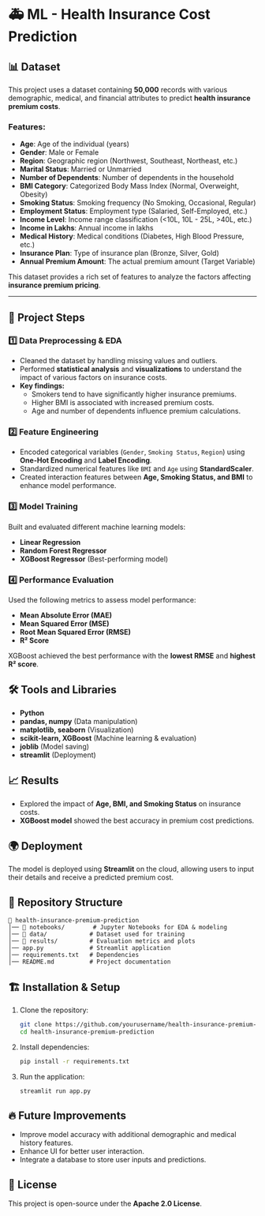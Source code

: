 # 🚑 ML - Health Insurance Cost Prediction  

## 📊 Dataset  
This project uses a dataset containing **50,000** records with various demographic, medical, and financial attributes to predict **health insurance premium costs**.  

### Features:  
- **Age**: Age of the individual (years)  
- **Gender**: Male or Female  
- **Region**: Geographic region (Northwest, Southeast, Northeast, etc.)  
- **Marital Status**: Married or Unmarried  
- **Number of Dependents**: Number of dependents in the household  
- **BMI Category**: Categorized Body Mass Index (Normal, Overweight, Obesity)  
- **Smoking Status**: Smoking frequency (No Smoking, Occasional, Regular)  
- **Employment Status**: Employment type (Salaried, Self-Employed, etc.)  
- **Income Level**: Income range classification (<10L, 10L - 25L, >40L, etc.)  
- **Income in Lakhs**: Annual income in lakhs  
- **Medical History**: Medical conditions (Diabetes, High Blood Pressure, etc.)  
- **Insurance Plan**: Type of insurance plan (Bronze, Silver, Gold)  
- **Annual Premium Amount**: The actual premium amount (Target Variable)  

This dataset provides a rich set of features to analyze the factors affecting **insurance premium pricing**.  

---

## 🚀 Project Steps  

### 1️⃣ Data Preprocessing & EDA  
- Cleaned the dataset by handling missing values and outliers.  
- Performed **statistical analysis** and **visualizations** to understand the impact of various factors on insurance costs.  
- **Key findings:**  
  - Smokers tend to have significantly higher insurance premiums.  
  - Higher BMI is associated with increased premium costs.  
  - Age and number of dependents influence premium calculations.  

### 2️⃣ Feature Engineering  
- Encoded categorical variables (`Gender`, `Smoking Status`, `Region`) using **One-Hot Encoding** and **Label Encoding**.  
- Standardized numerical features like `BMI` and `Age` using **StandardScaler**.  
- Created interaction features between **Age, Smoking Status, and BMI** to enhance model performance.  

### 3️⃣ Model Training  
Built and evaluated different machine learning models:  
- **Linear Regression**  
- **Random Forest Regressor**  
- **XGBoost Regressor** (Best-performing model)  

### 4️⃣ Performance Evaluation  
Used the following metrics to assess model performance:  
- **Mean Absolute Error (MAE)**  
- **Mean Squared Error (MSE)**  
- **Root Mean Squared Error (RMSE)**  
- **R² Score**  

XGBoost achieved the best performance with the **lowest RMSE** and **highest R² score**.  

## 🛠️ Tools and Libraries  
- **Python**  
- **pandas, numpy** (Data manipulation)  
- **matplotlib, seaborn** (Visualization)  
- **scikit-learn, XGBoost** (Machine learning & evaluation)  
- **joblib** (Model saving)  
- **streamlit** (Deployment)  

## 📈 Results  
- Explored the impact of **Age, BMI, and Smoking Status** on insurance costs.  
- **XGBoost model** showed the best accuracy in premium cost predictions.  

## 🌍 Deployment  
The model is deployed using **Streamlit** on the cloud, allowing users to input their details and receive a predicted premium cost.  

## 📂 Repository Structure  
```
📂 health-insurance-premium-prediction  
│── 📂 notebooks/        # Jupyter Notebooks for EDA & modeling  
│── 📂 data/            # Dataset used for training  
│── 📂 results/         # Evaluation metrics and plots  
│── app.py             # Streamlit application  
│── requirements.txt   # Dependencies  
│── README.md          # Project documentation  
```  

## 🏗️ Installation & Setup  
1. Clone the repository:  
   ```bash
   git clone https://github.com/yourusername/health-insurance-premium-prediction.git
   cd health-insurance-premium-prediction
   ```
2. Install dependencies:  
   ```bash
   pip install -r requirements.txt
   ```
3. Run the application:  
   ```bash
   streamlit run app.py
   ```  

## 🔥 Future Improvements  
- Improve model accuracy with additional demographic and medical history features.  
- Enhance UI for better user interaction.  
- Integrate a database to store user inputs and predictions.  

## 📜 License  
This project is open-source under the **Apache 2.0 License**.  
